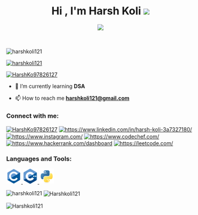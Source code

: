 <h1 align="center"><b>Hi , I'm Harsh Koli </b><img src="https://media.giphy.com/media/hvRJCLFzcasrR4ia7z/giphy.gif" width="35"></h1>

<p align="center">
  <a href="https://github.com/DenverCoder1/readme-typing-svg"><img src="https://readme-typing-svg.herokuapp.com?font=Time+New+Roman&color=cyan&size=25&center=true&vCenter=true&width=600&height=100&lines=Hey!!+Its+me+Harsh+koli..&hearts;++;Photographer+PhotoEditor;Computer+Science+Student,;CTF+Newbie,;Active+Learner/Researcher,;Love+to+learn+new+stuffs..<3"></a>
</p>


<br>





<p align="left"> <img src="https://komarev.com/ghpvc/?username=Harshkoli121&label=Profile%20views&color=0e75b6&style=flat" alt="harshkoli121" /> </p>

<p align="left"> <a href="https://github.com/ryo-ma/github-profile-trophy"><img src="https://github-profile-trophy.vercel.app/?username=Harshkoli121" alt="harshkoli121" /></a> </p>

<p align="left"> <a href="https://twitter.com/HarshKo97826127" target="blank"><img src="https://img.shields.io/twitter/follow/HarshKo97826127?logo=twitter&style=for-the-badge" alt="HarshKo97826127" /></a> </p>

- 🌱 I’m currently learning **DSA**

- 📫 How to reach me **harshkoli121@gmail.com**

<h3 align="left">Connect with me:</h3>
<p align="left">
<a href="https://twitter.com/HarshKo97826127" target="blank"><img align="center" src="https://raw.githubusercontent.com/rahuldkjain/github-profile-readme-generator/master/src/images/icons/Social/twitter.svg" alt="HarshKo97826127" height="30" width="40" /></a>
<a href=https://www.linkedin.com/feed/ target="blank"><img align="center" src="https://raw.githubusercontent.com/rahuldkjain/github-profile-readme-generator/master/src/images/icons/Social/linked-in-alt.svg" alt="https://www.linkedin.com/in/harsh-koli-3a7327180/" height="30" width="40" /></a>
<a href=https://www.facebook.com/ height="30" width="40" /></a>
<a href="https://www.instagram.com/harsh__koli_/" target="blank"><img align="center" src="https://raw.githubusercontent.com/rahuldkjain/github-profile-readme-generator/master/src/images/icons/Social/instagram.svg" alt="https://www.instagram.com/" height="30" width="40" /></a>
<a href=["https://www.codechef.com/users/harshkoli121"](https://www.codechef.com/) target="blank"><img align="center" src="https://cdn.jsdelivr.net/npm/simple-icons@3.1.0/icons/codechef.svg" alt="https://www.codechef.com/" height="30" width="40" /></a>
<a href=["https://www.hackerrank.com/harshkoli121"](https://www.hackerrank.com/dashboard) target="blank"><img align="center" src="https://raw.githubusercontent.com/rahuldkjain/github-profile-readme-generator/master/src/images/icons/Social/hackerrank.svg" alt="https://www.hackerrank.com/dashboard" height="30" width="40" /></a>
<a href=["https://leetcode.com/harshkoli121/"](https://leetcode.com/) target="blank"><img align="center" src="https://raw.githubusercontent.com/rahuldkjain/github-profile-readme-generator/master/src/images/icons/Social/leet-code.svg" alt="https://leetcode.com/" height="30" width="40" /></a>
</p>

<h3 align="left">Languages and Tools:</h3>
<p align="left"> <a href="https://www.cprogramming.com/" target="_blank" rel="noreferrer"> <img src="https://raw.githubusercontent.com/devicons/devicon/master/icons/c/c-original.svg" alt="c" width="40" height="40"/> </a> <a href="https://www.w3schools.com/cpp/" target="_blank" rel="noreferrer"> <img src="https://raw.githubusercontent.com/devicons/devicon/master/icons/cplusplus/cplusplus-original.svg" alt="cplusplus" width="40" height="40"/> </a> <a href="https://www.python.org" target="_blank" rel="noreferrer"> <img src="https://raw.githubusercontent.com/devicons/devicon/master/icons/python/python-original.svg" alt="python" width="40" height="40"/> </a> </p>

<p><img align="left" src="https://github-readme-stats.vercel.app/api/top-langs?username=Harshkoli121&show_icons=true&locale=en&layout=compact" alt="harshkoli121" /></p>

<p>&nbsp;<img align="center" src="https://github-readme-stats.vercel.app/api?username=Harshkoli121&show_icons=true&locale=en" alt="Harshkoli121" /></p>

<p><img align="center" src="https://github-readme-streak-stats.herokuapp.com/?user=Harshkoli121&" alt="Harshkoli121" /></p>

